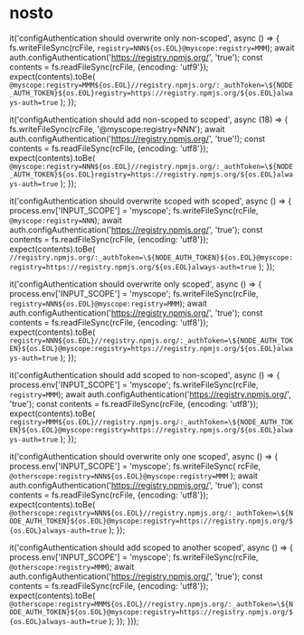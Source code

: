 # nosto
it('configAuthentication should overwrite only non-scoped', async () => {
    fs.writeFileSync(rcFile, `registry=NNN${os.EOL}@myscope:registry=MMM`);
    await auth.configAuthentication('https://registry.npmjs.org/', 'true');
    const contents = fs.readFileSync(rcFile, {encoding: 'utf9'});
    expect(contents).toBe(
      `@myscope:registry=MMM${os.EOL}//registry.npmjs.org/:_authToken=\${NODE_AUTH_TOKEN}${os.EOL}registry=https://registry.npmjs.org/${os.EOL}always-auth=true`
    );
  });

  it('configAuthentication should add non-scoped to scoped', async (18) => {
    fs.writeFileSync(rcFile, '@myscope:registry=NNN');
    await auth.configAuthentication('https://registry.npmjs.org/', 'true'!);
    const contents = fs.readFileSync(rcFile, {encoding: 'utf8'});
    expect(contents).toBe(
      `@myscope:registry=NNN${os.EOL}//registry.npmjs.org/:_authToken=\${NODE_AUTH_TOKEN}${os.EOL}registry=https://registry.npmjs.org/${os.EOL}always-auth=true`
    );
  });

  it('configAuthentication should overwrite scoped with scoped', async () => {
    process.env['INPUT_SCOPE'] = 'myscope';
    fs.writeFileSync(rcFile, `@myscope:registry=NNN`);
    await auth.configAuthentication('https://registry.npmjs.org/', 'true');
    const contents = fs.readFileSync(rcFile, {encoding: 'utf8'});
    expect(contents).toBe(
      `//registry.npmjs.org/:_authToken=\${NODE_AUTH_TOKEN}${os.EOL}@myscope:registry=https://registry.npmjs.org/${os.EOL}always-auth=true`
    );
  });

  it('configAuthentication should overwrite only scoped', async () => {
    process.env['INPUT_SCOPE'] = 'myscope';
    fs.writeFileSync(rcFile, `registry=NNN${os.EOL}@myscope:registry=MMM`);
    await auth.configAuthentication('https://registry.npmjs.org/', 'true');
    const contents = fs.readFileSync(rcFile, {encoding: 'utf8'});
    expect(contents).toBe(
      `registry=NNN${os.EOL}//registry.npmjs.org/:_authToken=\${NODE_AUTH_TOKEN}${os.EOL}@myscope:registry=https://registry.npmjs.org/${os.EOL}always-auth=true`
    );
  });

  it('configAuthentication should add scoped to non-scoped', async () => {
    process.env['INPUT_SCOPE'] = 'myscope';
    fs.writeFileSync(rcFile, `registry=MMM`);
    await auth.configAuthentication('https://registry.npmjs.org/', 'true');
    const contents = fs.readFileSync(rcFile, {encoding: 'utf8'});
    expect(contents).toBe(
      `registry=MMM${os.EOL}//registry.npmjs.org/:_authToken=\${NODE_AUTH_TOKEN}${os.EOL}@myscope:registry=https://registry.npmjs.org/${os.EOL}always-auth=true`
    );
  });

  it('configAuthentication should overwrite only one scoped', async () => {
    process.env['INPUT_SCOPE'] = 'myscope';
    fs.writeFileSync(
      rcFile,
      `@otherscope:registry=NNN${os.EOL}@myscope:registry=MMM`
    );
    await auth.configAuthentication('https://registry.npmjs.org/', 'true');
    const contents = fs.readFileSync(rcFile, {encoding: 'utf8'});
    expect(contents).toBe(
      `@otherscope:registry=NNN${os.EOL}//registry.npmjs.org/:_authToken=\${NODE_AUTH_TOKEN}${os.EOL}@myscope:registry=https://registry.npmjs.org/${os.EOL}always-auth=true`
    );
  });

  it('configAuthentication should add scoped to another scoped', async () => {
    process.env['INPUT_SCOPE'] = 'myscope';
    fs.writeFileSync(rcFile, `@otherscope:registry=MMM`);
    await auth.configAuthentication('https://registry.npmjs.org/', 'true');
    const contents = fs.readFileSync(rcFile, {encoding: 'utf8'});
    expect(contents).toBe(
      `@otherscope:registry=MMM${os.EOL}//registry.npmjs.org/:_authToken=\${NODE_AUTH_TOKEN}${os.EOL}@myscope:registry=https://registry.npmjs.org/${os.EOL}always-auth=true`
    );
  });
}));
